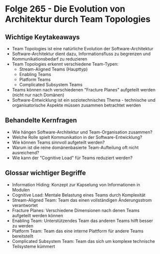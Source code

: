 # Folge 265 - Die Evolution von Architektur durch Team Topologies

## Wichtige Keytakeaways
- Team Topologies ist eine natürliche Evolution der Software-Architektur
- Software-Architektur dient dazu, Informationsfluss zu begrenzen und Kommunikationsbedarf zu reduzieren
- Team Topologies erkennt verschiedene Team-Typen:
  - Stream-Aligned Teams (Haupttyp)
  - Enabling Teams
  - Platform Teams  
  - Complicated Subsystem Teams
- Teams können nach verschiedenen "Fracture Planes" aufgeteilt werden (nicht nur nach Domänen)
- Software-Entwicklung ist ein soziotechnisches Thema - technische und organisatorische Aspekte müssen zusammen betrachtet werden

## Behandelte Kernfragen
- Wie hängen Software-Architektur und Team-Organisation zusammen?
- Welche Rolle spielt Kommunikation in der Software-Entwicklung?
- Wie können Teams sinnvoll aufgeteilt werden?
- Warum ist die reine domänenbasierte Team-Aufteilung oft nicht ausreichend?
- Wie kann der "Cognitive Load" für Teams reduziert werden?

## Glossar wichtiger Begriffe
- Information Hiding: Konzept zur Kapselung von Informationen in Modulen
- Cognitive Load: Mentale Belastung eines Teams durch Komplexität
- Stream-Aligned Team: Team das einen vollständigen Änderungsstrom verantwortet
- Fracture Planes: Verschiedene Dimensionen nach denen Teams aufgeteilt werden können
- Enabling Team: Unterstützendes Team das anderen Teams hilft besser zu werden
- Platform Team: Team das eine interne Plattform für andere Teams bereitstellt
- Complicated Subsystem Team: Team das sich um komplexe technische Teilsysteme kümmert